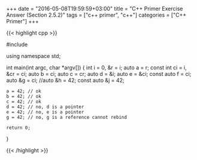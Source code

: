 +++
date = "2016-05-08T19:59:59+03:00"
title = "C++ Primer Exercise Answer (Section 2.5.2)"
tags = ["c++ primer", "c++"]
categories = ["C++ Primer"]
+++

{{< highlight cpp >}}

#include <iostream>

using namespace std;

int main(int argc, char *argv[])
{
    int i = 0, &r = i;
    auto a = r;
    const int ci = i, &cr = ci;
    auto b = ci;
    auto c = cr;
    auto d = &i;
    auto e = &ci;
    const auto f = ci;
    auto &g = ci;
    //auto &h = 42;
    const auto &j = 42;


    a = 42; // ok
    b = 42; // ok
    c = 42; // ok
    d = 42; // no, d is a pointer
    e = 42; // no, e is a pointer
    g = 42; // no, g is a reference cannot rebind

    return 0;
}

{{< /highlight >}}
